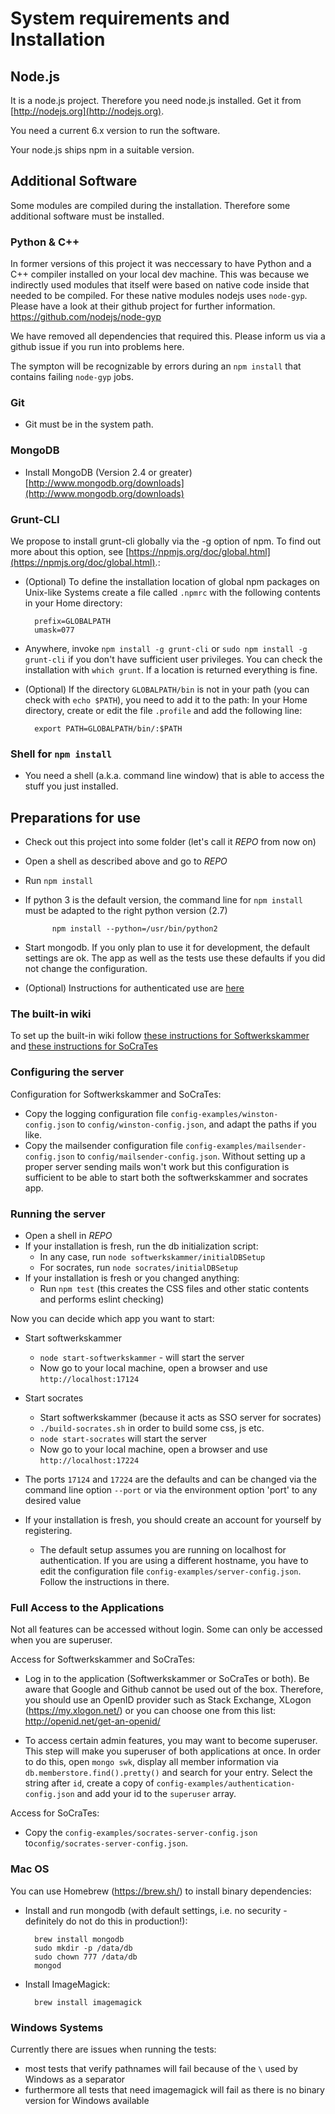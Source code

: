 # System requirements and Installation

## Node.js

It is a node.js project. Therefore you need node.js installed. Get it from [http://nodejs.org](http://nodejs.org).

You need a current 6.x version to run the software.

Your node.js ships npm in a suitable version.

## Additional Software

Some modules are compiled during the installation. Therefore some additional software must be installed.

### Python & C++

In former versions of this project it was neccessary to have Python and a C++ compiler installed on your local dev machine.
This was because we indirectly used modules that itself were based on native code inside that needed to be compiled. For these native 
modules nodejs uses `node-gyp`. Please have a look at their github project for further information. 
https://github.com/nodejs/node-gyp

We have removed all dependencies that required this. Please inform us via a github issue if you run into problems here.

The sympton will be recognizable by errors during an `npm install` that contains failing `node-gyp` jobs.

### Git

* Git must be in the system path.

### MongoDB

* Install MongoDB (Version 2.4 or greater) [http://www.mongodb.org/downloads](http://www.mongodb.org/downloads)

### Grunt-CLI

We propose to install grunt-cli globally via the -g option of npm. To find out more about this option, see [https://npmjs.org/doc/global.html](https://npmjs.org/doc/global.html).:

* (Optional) To define the installation location of global npm packages on Unix-like Systems create a file called `.npmrc` with the following contents in your Home directory:

        prefix=GLOBALPATH
        umask=077

* Anywhere, invoke `npm install -g grunt-cli` or `sudo npm install -g grunt-cli` if you don't have sufficient user privileges. You can check the installation with `which grunt`. If a location is returned everything is fine.
* (Optional) If the directory `GLOBALPATH/bin` is not in your path (you can check with `echo $PATH`), you need to add it to the path: In your Home directory, create or edit the file `.profile` and add the following line:

        export PATH=GLOBALPATH/bin/:$PATH

### Shell for `npm install`

* You need a shell (a.k.a. command line window) that is able to access the stuff you just installed.

## Preparations for use

* Check out this project into some folder (let's call it *REPO* from now on)
* Open a shell as described above and go to *REPO*
* Run `npm install`

* If python 3 is the default version, the command line for `npm install` must be adapted to the right python version (2.7)

            npm install --python=/usr/bin/python2

* Start mongodb. If you only plan to use it for development, the default settings are ok. The app as well as the tests use these defaults if you did not change the configuration.
* (Optional) Instructions for authenticated use are [here](softwerkskammer/lib/persistence/README.md)

### The built-in wiki

To set up the built-in wiki follow [these instructions for Softwerkskammer](softwerkskammer/lib/wiki/README.md) and [these instructions for SoCraTes](socrates/lib/wiki/README.md)

### Configuring the server

Configuration for Softwerkskammer and SoCraTes:

* Copy the logging configuration file `config-examples/winston-config.json` to `config/winston-config.json`, and adapt the paths if you like.
* Copy the mailsender configuration file `config-examples/mailsender-config.json` to `config/mailsender-config.json`. Without setting up a proper server sending mails won't work but this configuration is sufficient to be able to start both the softwerkskammer and socrates app.

### Running the server

* Open a shell in *REPO*
* If your installation is fresh, run the db initialization script:
   * In any case, run `node softwerkskammer/initialDBSetup`
   * For socrates, run `node socrates/initialDBSetup`
* If your installation is fresh or you changed anything:
   * Run `npm test` (this creates the CSS files and other static contents and performs eslint checking)

Now you can decide which app you want to start:

* Start softwerkskammer
    * `node start-softwerkskammer` - will start the server
    * Now go to your local machine, open a browser and use `http://localhost:17124`

* Start socrates
    * Start softwerkskammer (because it acts as SSO server for socrates)
    * `./build-socrates.sh` in order to build some css, js etc.
    * `node start-socrates` will start the server
    * Now go to your local machine, open a browser and use `http://localhost:17224`

* The ports `17124` and `17224` are the defaults and can be changed via the command line option `--port` or via the environment option 'port' to any desired value
* If your installation is fresh, you should create an account for yourself by registering.
  * The default setup assumes you are running on localhost for authentication. If you are using a different hostname, you have to edit the configuration file `config-examples/server-config.json`. Follow the instructions in there.

### Full Access to the Applications

Not all features can be accessed without login. Some can only be accessed when you are superuser.

Access for Softwerkskammer and SoCraTes:

* Log in to the application (Softwerkskammer or SoCraTes or both). Be aware that Google and Github cannot be used out of the box. Therefore, you should use an OpenID provider such as Stack Exchange, XLogon (https://my.xlogon.net/)
  or you can choose one from this list: http://openid.net/get-an-openid/

* To access certain admin features, you may want to become superuser. This step will make you superuser of both applications at once.
  In order to do this, open `mongo swk`, display all member information via `db.memberstore.find().pretty()` and search for your entry. Select the string after `id`, create a copy of `config-examples/authentication-config.json` 
  and add your id to the `superuser` array.

Access for SoCraTes:

* Copy the `config-examples/socrates-server-config.json` to`config/socrates-server-config.json`.

### Mac OS

You can use Homebrew (https://brew.sh/) to install binary dependencies:

* Install and run mongodb (with default settings, i.e. no security - definitely do not do this in production!): 
  
        brew install mongodb
        sudo mkdir -p /data/db
        sudo chown 777 /data/db
        mongod

* Install ImageMagick:
  
        brew install imagemagick

### Windows Systems

Currently there are issues when running the tests:
* most tests that verify pathnames will fail because of the ` \ ` used by Windows as a separator
* furthermore all tests that need imagemagick will fail as there is no binary version for Windows available


